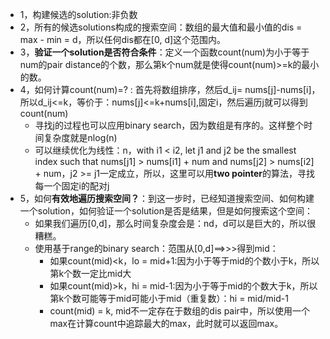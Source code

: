 



* 1，构建候选的solution:非负数
* 2，所有的候选solutions构成的搜索空间：数组的最大值和最小值的dis = max - min = d，所以任何dis都在[0, d]这个范围内。
* 3，**验证一个solution是否符合条件**：定义一个函数count(num)为小于等于num的pair distance的个数，那么第k个num就是使得count(num)>=k的最小的数。
* 4，如何计算count(num)=? : 首先将数组排序，然后d_ij= nums[j]-nums[i]，所以d_ij<=k，等价于：nums[j]<=k+nums[i],固定i，然后遍历j就可以得到count(num)  
     * 寻找j的过程也可以应用binary search，因为数组是有序的。这样整个时间复杂度就是nlog(n)
     * 可以继续优化为线性：n，with i1 < i2, let j1 and j2 be the smallest index such that nums[j1] > nums[i1] + num and nums[j2] > nums[i2] + num，j2 >= j1一定成立，所以，这里可以用**two pointer**的算法，寻找每一个固定i的配对j
* 5，如何**有效地遍历搜索空间？**：到这一步时，已经知道搜索空间、如何构建一个solution，如何验证一个solution是否是结果，但是如何搜索这个空间：
     * 如果我们遍历[0,d]，那么时间复杂度会是：nd，d可以是巨大的，所以很糟糕。
     * 使用基于range的binary search：范围从[0,d]==>>>得到mid：
       * 如果count(mid)<k，lo = mid+1:因为小于等于mid的个数小于k，所以第k个数一定比mid大
       * 如果count(mid)>k，hi = mid-1:因为小于等于mid的个数大于k，所以第k个数可能等于mid可能小于mid（重复数）：hi = mid/mid-1
       * count(mid) = k, mid不一定存在于数组的dis pair中，所以使用一个max在计算count中追踪最大的max，此时就可以返回max。
    
